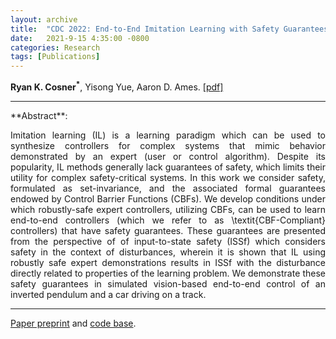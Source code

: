 ```yaml
---
layout: archive
title:  "CDC 2022: End-to-End Imitation Learning with Safety Guarantees using Control Barrier Functions"
date:   2021-9-15 4:35:00 -0800
categories: Research
tags: [Publications]
---
```

**Ryan K. Cosner<sup>&#42;</sup>**, Yisong Yue, Aaron D. Ames. [[pdf]](../../assets/files/e2eIlCBF.pdf)




<hr>
**Abstract**: 
<p align="justify">
Imitation learning (IL) is a learning paradigm 
which can be used to synthesize controllers for complex systems that
mimic behavior demonstrated by an expert (user or control algorithm). Despite its popularity, IL methods generally lack guarantees of safety, which limits their utility for complex safety-critical systems. In this work we consider safety, formulated as set-invariance, and the associated formal guarantees endowed by Control Barrier Functions (CBFs). We develop conditions under which robustly-safe expert controllers, utilizing CBFs, can be used to learn end-to-end controllers (which we refer to as \textit{CBF-Compliant} controllers) that have safety guarantees. These guarantees are presented from the perspective of of input-to-state safety (ISSf) which considers safety in the context of 
disturbances, wherein it is shown that IL using  robustly safe expert demonstrations results in ISSf with the 
disturbance directly related to properties of the learning problem.  We demonstrate these safety guarantees in simulated vision-based end-to-end control of an inverted pendulum and a car driving on a track. 
</p>


<hr> 

[Paper preprint](../../assets/files/e2eIlCBF.pdf) and [code base](https://github.com/rkcosner/E2E-IL-CBF.git). 